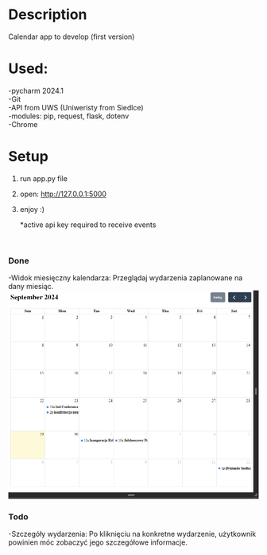 # Description
Calendar app to develop (first version)
<br>

# Used:
-pycharm 2024.1 <br>
-Git <br>
-API from UWS (Uniweristy from Siedlce) <br>
-modules: pip, request, flask, dotenv <br>
-Chrome

# Setup
1. run app.py file
2. open: http://127.0.0.1:5000
3. enjoy :)

   *active api key required to receive events
 <br>
 
### Done
-Widok miesięczny kalendarza: Przeglądaj wydarzenia zaplanowane na dany miesiąc.
![podgląd](images/2024-09-29_18h29_30.png)
 
### Todo
-Szczegóły wydarzenia: Po kliknięciu na konkretne wydarzenie, użytkownik powinien móc zobaczyć jego szczegółowe informacje.

